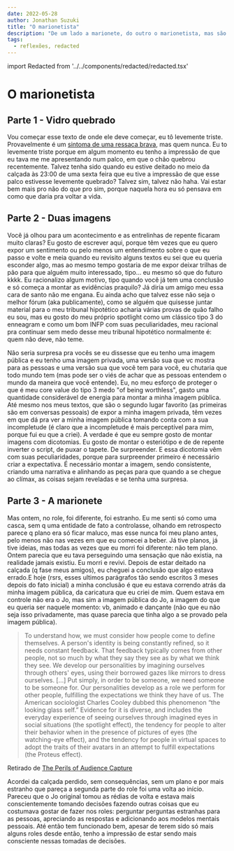 ```yaml
---
date: 2022-05-28
author: Jonathan Suzuki
title: "O marionetista"
description: "De um lado a marionete, do outro o marionetista, mas são mesmo esses os papéis que eles estão performando no teatro da vida?"
tags:
  - reflexões, redacted
---
```


import Redacted from '../../components/redacted/redacted.tsx'

# O marionetista

## Parte 1 - Vidro quebrado

Vou começar esse texto de onde ele deve começar, eu tô levemente triste. Provavelmente é um [sintoma de uma ressaca brava](https://www.youtube.com/watch?v=m76RXPJrYQg), mas quem nunca. Eu to levemente triste porque em algum momento eu tenho a impressão de que eu tava me me apresentando num palco, em que o chão quebrou recentemente. Talvez tenha sido quando eu estive deitado no meio da calçada às 23:00 de uma sexta feira que eu tive a impressão de que esse palco estivesse levemente quebrado? Talvez sim, talvez não haha. Vai estar bem mais pro não do que pro sim, porque naquela hora eu só pensava em como que daria pra voltar a vida.

## Parte 2 - Duas imagens

Você já olhou para um acontecimento e as entrelinhas de repente ficaram muito claras? Eu gosto de escrever aqui, porque têm vezes que eu quero expor um sentimento ou pelo menos um entendimento sobre o que eu passo e volte e meia quando eu revisito alguns textos eu sei que eu queria esconder algo, mas ao mesmo tempo gostaria de me expor deixar trilhas de pão para que alguém muito interessado, tipo... eu mesmo só que do futuro kkkk. Eu racionalizo algum motivo, tipo quando você já tem uma conclusão e só começa a montar as evidências praquilo? Já diria <Redacted redacted="Felix">um amigo meu</Redacted> essa cara de santo não me engana. Eu ainda acho que talvez esse não seja o melhor fórum (aka publicamente), como se alguém que quisesse juntar material para o meu tribunal hipotético acharia várias provas de quão falho eu sou, mas eu gosto do meu próprio spotlight como um clássico tipo 3 do enneagram e como um bom INFP com suas peculiaridades, meu racional pra continuar sem medo desse meu tribunal hipotético normalmente é: quem não deve, não teme.

Não seria surpresa pra vocês se eu dissesse que eu tenho uma imagem pública e eu tenho uma imagem privada, uma versão sua que vc mostra para as pessoas e uma versão sua que você tem para você, eu chutaria que todo mundo tem (mas pode ser o viés de achar que as pessoas entendem o mundo da maneira que você entende). Eu, no meu esforço de proteger o que é meu core value do tipo 3 medo "of being worthless", gasto uma quantidade considerável de energia para montar a minha imagem pública. Até mesmo nos meus textos, que são o segundo lugar favorito (as primeiras são em conversas pessoais) de expor a minha imagem privada, têm vezes em que dá pra ver a minha imagem pública tomando conta com a sua incompletude (é claro que a incompletude é mais perceptível para mim, porque fui eu que a criei). A verdade é que eu sempre gosto de montar imagens com dicotomias. Eu gosto de montar o esteriótipo e de de repente inverter o script, de puxar o tapete. De surpreender. E essa dicotomia vêm com suas peculiaridades, porque para surpreender primeiro é necessário criar a expectativa. É necessário montar a imagem, sendo consistente, criando uma narrativa e alinhando as peças para que quando a se chegue ao clímax, as coisas sejam reveladas e se tenha uma surpresa.

## Parte 3 - A marionete

Mas ontem, no role, foi diferente, foi estranho. Eu me senti só como uma casca, sem q uma entidade de fato a controlasse, olhando em retrospecto parece q plano era só ficar maluco, mas esse nunca foi meu plano antes, pelo menos não nas vezes em que eu comecei a beber. Já tive planos, já tive ideias, mas todas as vezes que eu morri foi diferente: não tem plano. Ontem parecia que eu tava perseguindo uma sensação que não existia, na realidade jamais existiu. Eu morri e revivi. Depois de estar deitado na calçada (q fase meus amigos), eu cheguei a conclusão que algo estava errado.E hoje (rsrs, esses ultimos parágrafos tão sendo escritos 3 meses depois do fato inicial) a minha conclusão é que eu estava correndo atrás da minha imagem pública, da caricatura que eu criei de mim. Quem estava em controle não era o Jo, mas sim a imagem pública do Jo, a imagem do que eu queria ser naquele momento: vb, animado e dançante (não que eu não seja isso privadamente, mas quase parecia que tinha algo a se provado pela imagem pública).

> To understand how, we must consider how people come to define themselves. A person's identity is being constantly refined, so it needs constant feedback. That feedback typically comes from other people, not so much by what they say they see as by what we think they see. We develop our personalities by imagining ourselves through others' eyes, using their borrowed gazes like mirrors to dress ourselves. [...]
> Put simply, in order to be someone, we need someone to be someone for. Our personalities develop as a role we perform for other people, fulfilling the expectations we think they have of us. The American sociologist Charles Cooley dubbed this phenomenon “the looking glass self.” Evidence for it is diverse, and includes the everyday experience of seeing ourselves through imagined eyes in social situations (the spotlight effect), the tendency for people to alter their behavior when in the presence of pictures of eyes (the watching-eye effect), and the tendency for people in virtual spaces to adopt the traits of their avatars in an attempt to fulfill expectations (the Proteus effect).

Retirado de [The Perils of Audience Capture](https://gurwinder.substack.com/p/the-perils-of-audience-capture)

Acordei da calçada perdido, sem consequências, sem um plano e por mais estranho que pareça a segunda parte do role foi uma volta ao início. Pareceu que o Jo original tomou as rédias de volta e estava mais conscientemente tomando decisões fazendo outras coisas que eu costumava gostar de fazer nos roles: perguntar perguntas estranhas para as pessoas, apreciando as respostas e adicionando aos modelos mentais pessoais. Até então tem funcionado bem, apesar de terem sido só mais alguns roles desde então, tenho a impressão de estar sendo mais consciente nessas tomadas de decisões.
